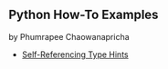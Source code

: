 ## Python How-To Examples

by Phumrapee Chaowanapricha

* [Self-Referencing Type Hints](self-referencing-hints.md)


